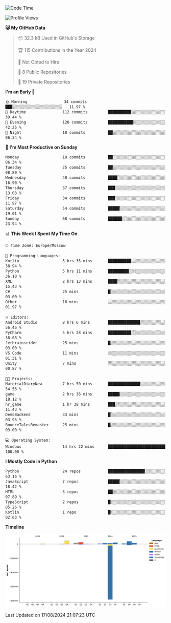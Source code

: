 <!--START_SECTION:waka-->
![Code Time](http://img.shields.io/badge/Code%20Time-465%20hrs%2046%20mins-blue)

![Profile Views](http://img.shields.io/badge/Profile%20Views-7-blue)

**🐱 My GitHub Data** 

> 📦 32.3 kB Used in GitHub's Storage 
 > 
> 🏆 115 Contributions in the Year 2024
 > 
> 🚫 Not Opted to Hire
 > 
> 📜 8 Public Repositories 
 > 
> 🔑 19 Private Repositories 
 > 
**I'm an Early 🐤** 

```text
🌞 Morning                34 commits          ███░░░░░░░░░░░░░░░░░░░░░░   11.97 % 
🌆 Daytime                112 commits         ██████████░░░░░░░░░░░░░░░   39.44 % 
🌃 Evening                120 commits         ███████████░░░░░░░░░░░░░░   42.25 % 
🌙 Night                  18 commits          ██░░░░░░░░░░░░░░░░░░░░░░░   06.34 % 
```
📅 **I'm Most Productive on Sunday** 

```text
Monday                   18 commits          ██░░░░░░░░░░░░░░░░░░░░░░░   06.34 % 
Tuesday                  25 commits          ██░░░░░░░░░░░░░░░░░░░░░░░   08.80 % 
Wednesday                48 commits          ████░░░░░░░░░░░░░░░░░░░░░   16.90 % 
Thursday                 37 commits          ███░░░░░░░░░░░░░░░░░░░░░░   13.03 % 
Friday                   34 commits          ███░░░░░░░░░░░░░░░░░░░░░░   11.97 % 
Saturday                 54 commits          █████░░░░░░░░░░░░░░░░░░░░   19.01 % 
Sunday                   68 commits          ██████░░░░░░░░░░░░░░░░░░░   23.94 % 
```


📊 **This Week I Spent My Time On** 

```text
🕑︎ Time Zone: Europe/Moscow

💬 Programming Languages: 
Kotlin                   5 hrs 35 mins       ██████████░░░░░░░░░░░░░░░   38.94 % 
Python                   5 hrs 11 mins       █████████░░░░░░░░░░░░░░░░   36.10 % 
XML                      2 hrs 13 mins       ████░░░░░░░░░░░░░░░░░░░░░   15.43 % 
C#                       25 mins             █░░░░░░░░░░░░░░░░░░░░░░░░   03.00 % 
Other                    16 mins             ░░░░░░░░░░░░░░░░░░░░░░░░░   01.97 % 

🔥 Editors: 
Android Studio           8 hrs 6 mins        ██████████████░░░░░░░░░░░   56.46 % 
PyCharm                  5 hrs 28 mins       ██████████░░░░░░░░░░░░░░░   38.08 % 
Jetbrainsrider           25 mins             █░░░░░░░░░░░░░░░░░░░░░░░░   03.00 % 
VS Code                  11 mins             ░░░░░░░░░░░░░░░░░░░░░░░░░   01.31 % 
Unity                    7 mins              ░░░░░░░░░░░░░░░░░░░░░░░░░   00.87 % 

🐱‍💻 Projects: 
MaterialDiaryNew         7 hrs 50 mins       ██████████████░░░░░░░░░░░   54.56 % 
game                     2 hrs 36 mins       █████░░░░░░░░░░░░░░░░░░░░   18.12 % 
hr_game                  1 hr 38 mins        ███░░░░░░░░░░░░░░░░░░░░░░   11.43 % 
DemoBackend              33 mins             █░░░░░░░░░░░░░░░░░░░░░░░░   03.93 % 
BounceTalesRemaster      25 mins             █░░░░░░░░░░░░░░░░░░░░░░░░   03.00 % 

💻 Operating System: 
Windows                  14 hrs 22 mins      █████████████████████████   100.00 % 
```

**I Mostly Code in Python** 

```text
Python                   24 repos            ████████████████░░░░░░░░░   63.16 % 
JavaScript               7 repos             █████░░░░░░░░░░░░░░░░░░░░   18.42 % 
HTML                     3 repos             ██░░░░░░░░░░░░░░░░░░░░░░░   07.89 % 
TypeScript               2 repos             █░░░░░░░░░░░░░░░░░░░░░░░░   05.26 % 
Kotlin                   1 repo              █░░░░░░░░░░░░░░░░░░░░░░░░   02.63 % 
```



**Timeline**

![Lines of Code chart](https://raw.githubusercontent.com/adlemx/adlemx/main/assets/bar_graph.png)


 Last Updated on 17/08/2024 21:07:23 UTC
<!--END_SECTION:waka-->
